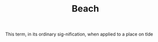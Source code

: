 ---
title: Beach
letter: B
permalink: "/definitions/beach.html"
body: This term, in its ordinary sig-nification, when applied to a place on tlde
published_at: '2018-07-07'
source: Black's Law Dictionary
layout: post
---